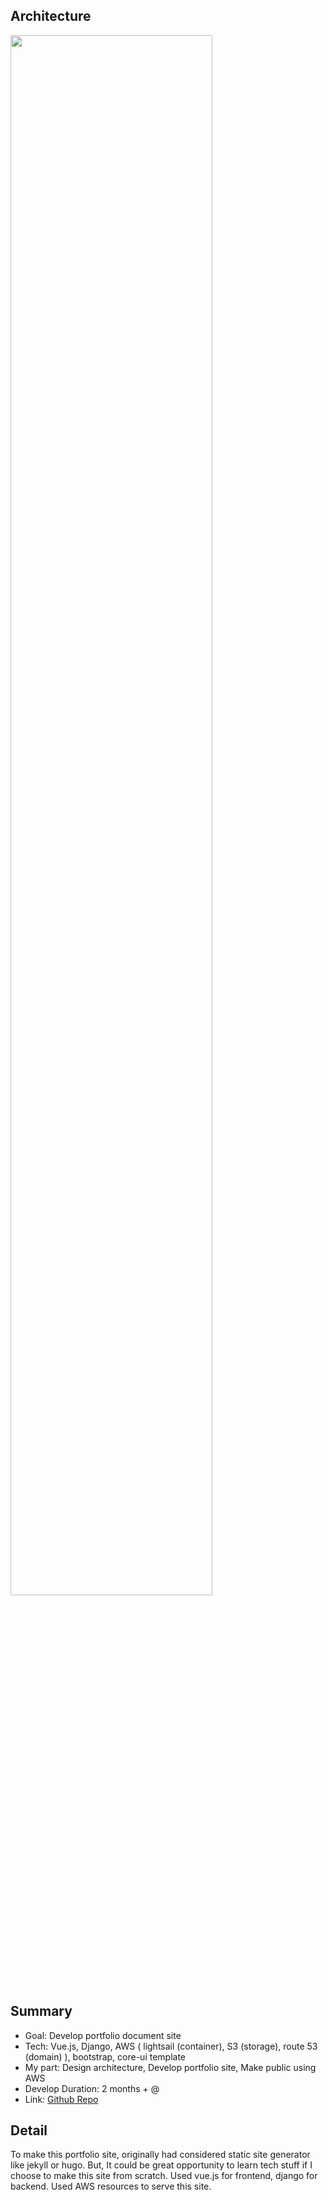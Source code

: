 ## Architecture
<img src="https://wonhee-image.s3.ap-northeast-2.amazonaws.com/portfolio_main.PNG" width="80%">

## Summary
* Goal: Develop portfolio document site
* Tech: Vue.js, Django, AWS ( lightsail (container), S3 (storage), route 53 (domain) ), bootstrap, core-ui template
* My part: Design architecture, Develop portfolio site, Make public using AWS
* Develop Duration: 2 months + @
* Link: <a href="https://github.com/Qtsky89/portfolio">Github Repo</a>

## Detail
To make this portfolio site, originally had considered static site generator like jekyll or hugo.
But, It could be great opportunity to learn tech stuff if I choose to make this site from scratch.
Used vue.js for frontend, django for backend.
Used AWS resources to serve this site.
